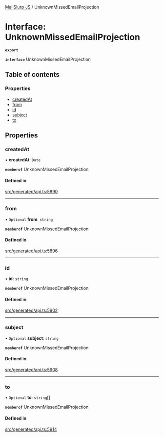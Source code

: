 [MailSlurp JS](../README.md) / UnknownMissedEmailProjection

# Interface: UnknownMissedEmailProjection

**`export`**

**`interface`** UnknownMissedEmailProjection

## Table of contents

### Properties

- [createdAt](UnknownMissedEmailProjection.md#createdat)
- [from](UnknownMissedEmailProjection.md#from)
- [id](UnknownMissedEmailProjection.md#id)
- [subject](UnknownMissedEmailProjection.md#subject)
- [to](UnknownMissedEmailProjection.md#to)

## Properties

### createdAt

• **createdAt**: `Date`

**`memberof`** UnknownMissedEmailProjection

#### Defined in

[src/generated/api.ts:5890](https://github.com/mailslurp/mailslurp-client/blob/6534d6f/src/generated/api.ts#L5890)

___

### from

• `Optional` **from**: `string`

**`memberof`** UnknownMissedEmailProjection

#### Defined in

[src/generated/api.ts:5896](https://github.com/mailslurp/mailslurp-client/blob/6534d6f/src/generated/api.ts#L5896)

___

### id

• **id**: `string`

**`memberof`** UnknownMissedEmailProjection

#### Defined in

[src/generated/api.ts:5902](https://github.com/mailslurp/mailslurp-client/blob/6534d6f/src/generated/api.ts#L5902)

___

### subject

• `Optional` **subject**: `string`

**`memberof`** UnknownMissedEmailProjection

#### Defined in

[src/generated/api.ts:5908](https://github.com/mailslurp/mailslurp-client/blob/6534d6f/src/generated/api.ts#L5908)

___

### to

• `Optional` **to**: `string`[]

**`memberof`** UnknownMissedEmailProjection

#### Defined in

[src/generated/api.ts:5914](https://github.com/mailslurp/mailslurp-client/blob/6534d6f/src/generated/api.ts#L5914)
